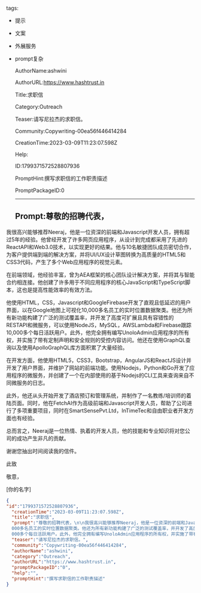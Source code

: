   tags: 
- 提示
- 文案
- 外展服务
- prompt复杂

  AuthorName:ashwini

  AuthorURL:https://www.hashtrust.in

  Title:求职信

  Category:Outreach

  Teaser:请写尼拉杰的求职信。

  Community:Copywriting-00ea56f446414284

  CreationTime:2023-03-09T11:23:07.598Z

  Help:

  ID:1799371572528807936

  PromptHint:撰写求职信的工作职责描述

  PromptPackageID:0

  ---

  ## Prompt:尊敬的招聘代表，

我很高兴能够推荐Neeraj，他是一位资深的前端和Javascript开发人员，拥有超过5年的经验。他曾经开发了许多网页应用程序，从设计到完成都采用了先进的ReactAPI和Web3.0技术，以实现更好的结果。他与10名敏捷团队成员密切合作，为客户提供端到端的解决方案，并将UI/UX设计草图转换为高质量的HTML5和CSS3代码，产生了多个Web应用程序的视觉元素。

在前端领域，他经验丰富，曾为AEA框架的核心团队设计解决方案，并将其与智能合约相连接。他创建了许多用于不同应用程序的核心JavaScript和TypeScript脚本，这也是提高性能效率的有效方法。

他使用HTML，CSS，Javascript和GoogleFirebase开发了直观且低延迟的用户界面，以在Google地图上可视化10,000多名员工的实时位置数据聚类。他还为所有新功能构建了广泛的测试覆盖率，并开发了高度可扩展且具有容错性的RESTAPI和微服务，可以使用NodeJS，MySQL，AWSLambda和Firebase跟踪10,000多个每日活跃用户。此外，他完全拥有编写UnoloAdmin应用程序的所有权，并实施了带有定制声明和安全规则的受控内容访问。他还在使用GraphQL查询以及使用ApolloGraphQL库方面积累了大量经验。

在开发方面，他使用HTML5，CSS3，Bootstrap，AngularJS和ReactJS设计并开发了用户界面，并维护了网站的前端功能。使用Nodejs，Python和Go开发了应用程序的微服务，并创建了一个在内部使用的基于Nodejs的CLI工具来查询来自不同微服务的日志。

此外，他还从头开始开发了酒店预订和管理系统，并制作了一名教练/培训师的着陆页面。同时，他在FetchAI作为高级前端和Javascript开发人员，帮助了公司进行了多项重要项目，同时在SmartSensePvt.Ltd，InTimeTec和自由职业者开发方面也有经验。

总而言之，Neeraj是一位热情、执着的开发人员，他的技能和专业知识将对您公司的成功产生非凡的贡献。

谢谢您抽出时间阅读我的信件。

此致

敬意，

[你的名字]

  ```json
  {
  "id":"1799371572528807936",
    "creationTime":"2023-03-09T11:23:07.598Z",
    "title":"求职信",
    "prompt":"尊敬的招聘代表，\n\n我很高兴能够推荐Neeraj，他是一位资深的前端和Javascript开发人员，拥有超过5年的经验。他曾经开发了许多网页应用程序，从设计到完成都采用了先进的ReactAPI和Web3.0技术，以实现更好的结果。他与10名敏捷团队成员密切合作，为客户提供端到端的解决方案，并将UI/UX设计草图转换为高质量的HTML5和CSS3代码，产生了多个Web应用程序的视觉元素。\n\n在前端领域，他经验丰富，曾为AEA框架的核心团队设计解决方案，并将其与智能合约相连接。他创建了许多用于不同应用程序的核心JavaScript和TypeScript脚本，这也是提高性能效率的有效方法。\n\n他使用HTML，CSS，Javascript和GoogleFirebase开发了直观且低延迟的用户界面，以在Google地图上可视化10,
    000多名员工的实时位置数据聚类。他还为所有新功能构建了广泛的测试覆盖率，并开发了高度可扩展且具有容错性的RESTAPI和微服务，可以使用NodeJS，MySQL，AWSLambda和Firebase跟踪10,
    000多个每日活跃用户。此外，他完全拥有编写UnoloAdmin应用程序的所有权，并实施了带有定制声明和安全规则的受控内容访问。他还在使用GraphQL查询以及使用ApolloGraphQL库方面积累了大量经验。\n\n在开发方面，他使用HTML5，CSS3，Bootstrap，AngularJS和ReactJS设计并开发了用户界面，并维护了网站的前端功能。使用Nodejs，Python和Go开发了应用程序的微服务，并创建了一个在内部使用的基于Nodejs的CLI工具来查询来自不同微服务的日志。\n\n此外，他还从头开始开发了酒店预订和管理系统，并制作了一名教练/培训师的着陆页面。同时，他在FetchAI作为高级前端和Javascript开发人员，帮助了公司进行了多项重要项目，同时在SmartSensePvt.Ltd，InTimeTec和自由职业者开发方面也有经验。\n\n总而言之，Neeraj是一位热情、执着的开发人员，他的技能和专业知识将对您公司的成功产生非凡的贡献。\n\n谢谢您抽出时间阅读我的信件。\n\n此致\n\n敬意，\n\n[你的名字]",
    "teaser":"请写尼拉杰的求职信。",
    "community":"Copywriting-00ea56f446414284",
    "authorName":"ashwini",
    "category":"Outreach",
    "authorURL":"https://www.hashtrust.in",
    "promptPackageID":"0",
    "help":"",
    "promptHint":"撰写求职信的工作职责描述"
  }
  ```
